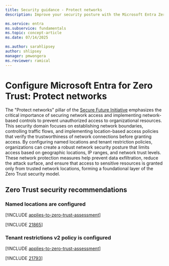 ```yaml
---
title: Security guidance - Protect networks
description: Improve your security posture with the Microsoft Entra Zero Trust assessment to protect networks.

ms.service: entra
ms.subservice: fundamentals
ms.topic: concept-article
ms.date: 07/14/2025

ms.author: sarahlipsey
author: shlipsey
manager: pmwongera
ms.reviewer: ramical
---
```


# Configure Microsoft Entra for Zero Trust: Protect networks

The "Protect networks" pillar of the [Secure Future Initiative](https://www.microsoft.com/trust-center/security/secure-future-initiative?msockid=2bad2df65a416adb0e5838355b3e6b95#SFI-pillars) emphasizes the critical importance of securing network access and implementing network-based controls to prevent unauthorized access to organizational resources. This security domain focuses on establishing network boundaries, controlling traffic flows, and implementing location-based access policies that verify the trustworthiness of network connections before granting access. By configuring named locations and tenant restriction policies, organizations can create a robust network security posture that limits access based on geographic locations, IP ranges, and network trust levels. These network protection measures help prevent data exfiltration, reduce the attack surface, and ensure that access to sensitive resources is granted only from trusted network locations, forming a foundational layer of the Zero Trust security model.

## Zero Trust security recommendations

### Named locations are configured
[!INCLUDE [applies-to-zero-trust-assessment](../includes/secure-recommendations/applies-to-zero-trust-assessment.md)]

[!INCLUDE [21865](../includes/secure-recommendations/21865.md)]

### Tenant restrictions v2 policy is configured
[!INCLUDE [applies-to-zero-trust-assessment](../includes/secure-recommendations/applies-to-zero-trust-assessment.md)]

[!INCLUDE [21793](../includes/secure-recommendations/21793.md)]